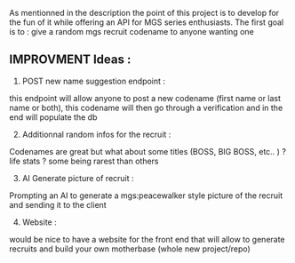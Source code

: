 As mentionned in the description the point of this project is to develop for the fun of it while offering an API for MGS series enthusiasts.
The first goal is to : give a random mgs recruit codename to anyone wanting one

## IMPROVMENT Ideas :

1. POST new name suggestion endpoint :

this endpoint will allow anyone to post a new codename (first name or last name or both), this codename will then go through a verification and in the end will populate the db

2. Additionnal random infos for the recruit :

Codenames are great but what about some titles (BOSS, BIG BOSS, etc.. ) ? life stats ? some being rarest than others

3. AI Generate picture of recruit :

Prompting an AI to generate a mgs:peacewalker style picture of the recruit and sending it to the client

4. Website :

would be nice to have a website for the front end that will allow to generate recruits and build your own motherbase (whole new project/repo)
